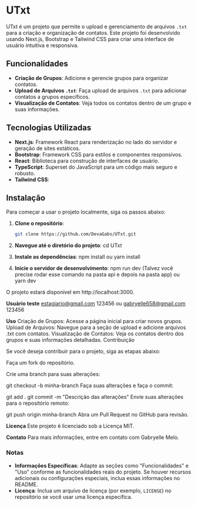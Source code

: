 # UTxt

UTxt é um projeto que permite o upload e gerenciamento de arquivos `.txt` para a criação e organização de contatos. Este projeto foi desenvolvido usando Next.js, Bootstrap e Tailwind CSS para criar uma interface de usuário intuitiva e responsiva.

## Funcionalidades

- **Criação de Grupos**: Adicione e gerencie grupos para organizar contatos.
- **Upload de Arquivos `.txt`**: Faça upload de arquivos `.txt` para adicionar contatos a grupos específicos.
- **Visualização de Contatos**: Veja todos os contatos dentro de um grupo e suas informações.

## Tecnologias Utilizadas

- **Next.js**: Framework React para renderização no lado do servidor e geração de sites estáticos.
- **Bootstrap**: Framework CSS para estilos e componentes responsivos.
- **React**: Biblioteca para construção de interfaces de usuário.
- **TypeScript**: Superset do JavaScript para um código mais seguro e robusto.
- **Tailwind CSS**: 

## Instalação

Para começar a usar o projeto localmente, siga os passos abaixo:

1. **Clone o repositório**:

   ```bash
   git clone https://github.com/DevaGabs/UTxt.git

2. **Navegue até o diretório do projeto**:
     cd UTxt
3. **Instale as dependências**:
    npm install
     ou
    yarn install
4. **Inicie o servidor de desenvolvimento**:
    npm run dev (Talvez você precise rodar esse comando na pasta api e depois na pasta app)
     ou
    yarn dev

O projeto estará disponível em http://localhost:3000.

**Usuário teste**
estagiario@gmail.com
123456
   ou
gabryelle658@gmail.com
123456   

**Uso**
Criação de Grupos: Acesse a página inicial para criar novos grupos.
Upload de Arquivos: Navegue para a seção de upload e adicione arquivos .txt com contatos.
Visualização de Contatos: Veja os contatos dentro dos grupos e suas informações detalhadas.
Contribuição

Se você deseja contribuir para o projeto, siga as etapas abaixo:

Faça um fork do repositório.

Crie uma branch para suas alterações:

git checkout -b minha-branch
Faça suas alterações e faça o commit:

git add .
git commit -m "Descrição das alterações"
Envie suas alterações para o repositório remoto:


git push origin minha-branch
Abra um Pull Request no GitHub para revisão.

**Licença**
Este projeto é licenciado sob a Licença MIT.

**Contato**
Para mais informações, entre em contato com Gabryelle Melo.



### Notas

- **Informações Específicas**: Adapte as seções como "Funcionalidades" e "Uso" conforme as funcionalidades reais do projeto. Se houver recursos adicionais ou configurações especiais, inclua essas informações no README.
- **Licença**: Inclua um arquivo de licença (por exemplo, `LICENSE`) no repositório se você usar uma licença específica.



